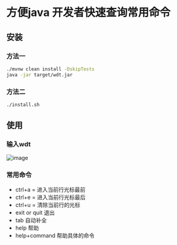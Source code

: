 # 方便java 开发者快速查询常用命令

## 安装
### 方法一
```bash
./mvnw clean install -DskipTests 
java -jar target/wdt.jar
```
### 方法二
```bash
./install.sh
```

## 使用
###  输入wdt
![image](https://user-images.githubusercontent.com/20874972/69648806-f8064f00-10a6-11ea-8ce5-9c9898fb69ea.png)

### 常用命令
* ctrl+a = 进入当前行光标最前   
* ctrl+e = 进入当前行光标最后
* ctrl+u = 清除当前行的光标     
* exit or quit 退出
* tab 自动补全                
* help  帮助
* help+command 帮助具体的命令

